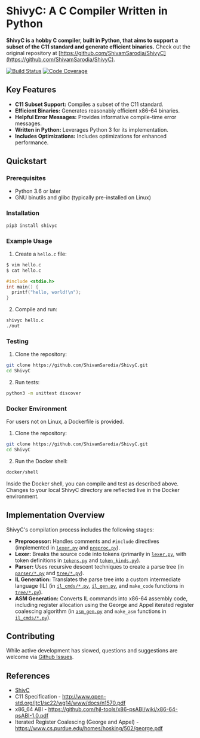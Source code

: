 # ShivyC: A C Compiler Written in Python

**ShivyC is a hobby C compiler, built in Python, that aims to support a subset of the C11 standard and generate efficient binaries.** Check out the original repository at [https://github.com/ShivamSarodia/ShivyC](https://github.com/ShivamSarodia/ShivyC).

[![Build Status](https://travis-ci.org/ShivamSarodia/ShivyC.svg?branch=master)](https://travis-ci.org/ShivamSarodia/ShivyC)
[![Code Coverage](https://codecov.io/gh/ShivamSarodia/ShivyC/branch/master/graph/badge.svg)](https://codecov.io/gh/ShivamSarodia/ShivyC)

## Key Features

*   **C11 Subset Support:** Compiles a subset of the C11 standard.
*   **Efficient Binaries:** Generates reasonably efficient x86-64 binaries.
*   **Helpful Error Messages:** Provides informative compile-time error messages.
*   **Written in Python:**  Leverages Python 3 for its implementation.
*   **Includes Optimizations:** Includes optimizations for enhanced performance.

## Quickstart

### Prerequisites
*   Python 3.6 or later
*   GNU binutils and glibc (typically pre-installed on Linux)

### Installation

```bash
pip3 install shivyc
```

### Example Usage

1.  Create a `hello.c` file:

```c
$ vim hello.c
$ cat hello.c

#include <stdio.h>
int main() {
  printf("hello, world!\n");
}
```

2.  Compile and run:

```bash
shivyc hello.c
./out
```

### Testing

1.  Clone the repository:

```bash
git clone https://github.com/ShivamSarodia/ShivyC.git
cd ShivyC
```

2.  Run tests:

```bash
python3 -m unittest discover
```

### Docker Environment

For users not on Linux, a Dockerfile is provided.

1.  Clone the repository:

```bash
git clone https://github.com/ShivamSarodia/ShivyC.git
cd ShivyC
```

2.  Run the Docker shell:

```bash
docker/shell
```

Inside the Docker shell, you can compile and test as described above. Changes to your local ShivyC directory are reflected live in the Docker environment.

## Implementation Overview

ShivyC's compilation process includes the following stages:

*   **Preprocessor:** Handles comments and `#include` directives (implemented in [`lexer.py`](shivyc/lexer.py) and [`preproc.py`](shivyc/lexer.py)).
*   **Lexer:** Breaks the source code into tokens (primarily in [`lexer.py`](shivyc/lexer.py), with token definitions in [`tokens.py`](shivyc/tokens.py) and [`token_kinds.py`](shivyc/token_kinds.py)).
*   **Parser:** Uses recursive descent techniques to create a parse tree (in [`parser/*.py`](shivyc/parser/) and [`tree/*.py`](shivyc/tree/)).
*   **IL Generation:**  Translates the parse tree into a custom intermediate language (IL) (in [`il_cmds/*.py`](shivyc/il_cmds/), [`il_gen.py`](shivyc/il_gen.py), and `make_code` functions in [`tree/*.py`](shivyc/tree/)).
*   **ASM Generation:**  Converts IL commands into x86-64 assembly code, including register allocation using the George and Appel iterated register coalescing algorithm (in [`asm_gen.py`](shivyc/asm_gen.py) and `make_asm` functions in [`il_cmds/*.py`](shivyc/il_cmds/)).

## Contributing

While active development has slowed, questions and suggestions are welcome via [Github Issues](https://github.com/ShivamSarodia/ShivyC/issues).

## References

*   [ShivC](https://github.com/ShivamSarodia/ShivC)
*   C11 Specification - http://www.open-std.org/jtc1/sc22/wg14/www/docs/n1570.pdf
*   x86\_64 ABI - https://github.com/hjl-tools/x86-psABI/wiki/x86-64-psABI-1.0.pdf
*   Iterated Register Coalescing (George and Appel) - https://www.cs.purdue.edu/homes/hosking/502/george.pdf